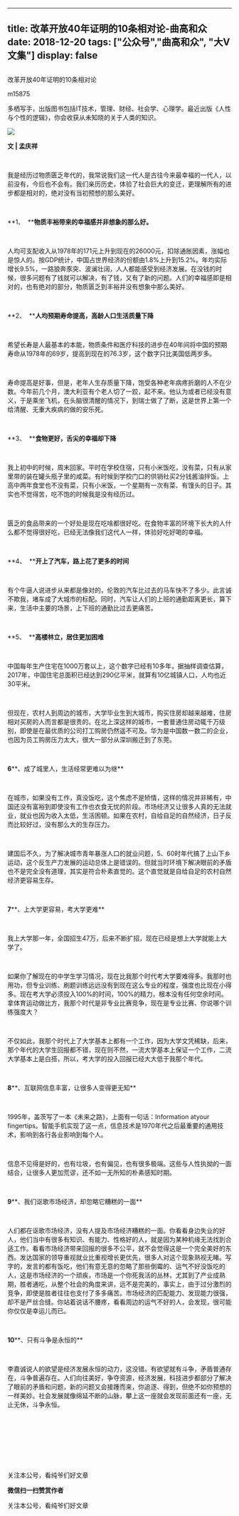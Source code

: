 
---
title:   改革开放40年证明的10条相对论-曲高和众
date: 2018-12-20
tags: ["公众号","曲高和众", "大V文集"]
display: false
---


## 



改革开放40年证明的10条相对论




m15875




多栖写手，出版图书包括IT技术，管理、财经、社会学、心理学。最近出版《人性与个性的逻辑》，你会收获从未知晓的关于人类的知识。


<img class="" data-ratio="1" data-s="300,640" src="https://mmbiz.qpic.cn/mmbiz_jpg/fxGMiaL5Zj1j0ObbfrO9rOzBCNPd2PUp8sJEp4SIZH77afQkecQZzavACoNNPZuxU8oA6NpROmC0buqIWaSKEeg/640?wx_fmt=jpeg" data-type="jpeg" data-w="1024" style="">

**文 | 孟庆祥**

&nbsp;

我是经历过物质匮乏年代的，我常说我们这一代人是古往今来最幸福的一代人，以前没有，今后也不会有。我们亲历历史，体验了社会巨大的变迁，更理解所有的进步都是相对的，绝对没有当初预想的那么美好。

&nbsp;

**1、&nbsp; ****物质丰裕带来的幸福感并非想象的那么好。**

&nbsp;

人均可支配收入从1978年的171元上升到现在的26000元，扣除通胀因素，涨幅也是惊人的。按GDP统计，中国占世界经济的份额由1.8%上升到15.2%。年均实际增长9.5%，一路狼奔豕突、波澜壮阔，人人都能感受到经济发展。在没钱的时候，很多问题有了钱就可以解决，有了钱，又有了新的问题。人们的幸福感即是相对的，也有绝对的部分，物质匮乏到丰裕并没有想象中那么美好。

&nbsp;

**2、&nbsp; ****人均预期寿命提高，高龄人口生活质量下降**

&nbsp;

希望长寿是人最基本的本能，物质条件和医疗科技的进步在40年间将中国的预期寿命从1978年的69岁，提高到现在的76.3岁，这个数字只比美国低两岁多。

&nbsp;

寿命提高是好事，但是，老年人生存质量下降，饱受各种老年病疼折磨的人不在少数。今年前几个月，澳大利亚有个老人切了一跤，起不来。他认为或者已经没有意义，于是乘坐飞机，在头脑很清醒的情况下，到瑞士做了了断，这是世界上第一个给清醒、无重大疾病的做的安乐死。

&nbsp;

**3、&nbsp; ****食物更好，舌尖的幸福却下降**

&nbsp;

我上初中的时候，周末回家。平时在学校住宿，只有小米饭吃，没有菜，只有从家里带的装在罐头瓶子里的咸菜。有时候到学校门口的供销社买2分钱酱油拌饭。上高中两年食堂也不没有菜，只有小米饭，一个星期有一次有菜、有馒头的日子。其实也不觉得苦，吃不饱的时候我是没有经历过。

&nbsp;

匮乏的食品带来的一个好处是现在吃啥都很好吃。在食物丰富的环境下长大的人什么都不觉得很好吃，已经无法像我们这代人一样，体验好吃好喝的幸福。

&nbsp;

**4、&nbsp; ****开上了汽车，路上花了更多的时间**

&nbsp;

有个牛逼人说进步从来都是像对的，伦敦的汽车比过去的马车快不了多少。此言诚不欺我，堵车成了大城市的标配。同时，汽车让人们的上班的通勤距离更长，算下来，生活中主要的场景，上下班的通勤比过去更痛苦。

&nbsp;

**5、&nbsp; ****高楼林立，居住更加困难**

&nbsp;

中国每年生产住宅在1000万套以上，这个数字已经有10多年，据抽样调查估算，2017年，中国住宅总面积已经达到290亿平米，就算有10亿城镇人口，人均也近30平米。

&nbsp;

但现在，农村人到周边的城市，大学毕业生到大城市，购买住房却越来越难，住房相对买房的人而言都是很贵的。在北上深这样的城市，一套普通住房动辄千万级别，即使是在最优质的公司打工购房仍然遥不可及。华为是中国数一数二的企业，也因为员工购房压力太大，很大一部分从深圳搬迁到了东莞。

&nbsp;

**6****、成了城里人，生活经常更难以为继**

&nbsp;

在城市，如果没有工作，真没饭吃，这个焦虑不是矫情，这样的情况并非稀有，中国还没有富裕到即使没有工作也衣食无忧的阶段。市场经济又让很多人真的无法就业，就业也因为收入太低，生活困顿。如果在农村，自给自足的自然经济，日子反而比较好过，没有那么大的生存压力。

&nbsp;

建国后不久，为了解决城市青年暴涨人口的就业问题，5、60时年代搞了上山下乡运动，这个反生产力发展的运动总体上是错误的。但就当时环境下解决眼前的矛盾也不是完全没有道理，其实是符合朴素直觉的。这个直觉就是自给自足的农村自然经济更容易生存。

&nbsp;

**7****、上大学更容易，考大学更难**

&nbsp;

我上大学那一年，全国招生47万，后来不断扩招，现在已经是想上大学就能上大学了。

&nbsp;

如果你了解现在的中学生学习情况，现在比我那个时代考大学要难得多。我那时也用功，但专业训练、刷题训练远远没有到现在这么专业的程度，强度也比现在小得多。现在考大学必须投入100%的时间，100%的精力，根本没有任何空余时间。拿体育运动做比方，我那个时代是非专业比赛竞争，现在是专业比赛、你说哪个训练强度大？

&nbsp;

不仅如此，我那个时代上了大学基本上都有一个工作，因为大学文凭稀缺，后来，那个年代的大学生回报都不错，现在则不然，一流大学基本上保证一个工作，二流大学基本上是白搭，所以，考大学的投入回报已经大大低于我那个年代。

&nbsp;

**8****、互联网信息丰富，让很多人变得更无知**

&nbsp;

1995年，盖茨写了一本《未来之路》，上面有一句话：Information atyour fingertips。智能手机实现了这一点，信息技术是1970年代之后最重要的通用技术，影响到各行各业影响到每个人。

&nbsp;

信息不见得是好的，也有垃圾，也有偏见，也有很多极端。这些与人性执拗的一面结合，让很多人更加荒谬，还不如一无所知的朴素感知时期。

&nbsp;

**9****、我们讴歌市场经济，却忽略它糟糕的一面**

&nbsp;

人们都在讴歌市场经济，没有人提及市场经济糟糕的一面。你看看身边失业的好人，他们当中有很多有知识、有能力、性格好的人，就是因为某种机缘无法找到合适工作。看看市场经济带来回报的很多不公平，就不会觉得这是一个完全美好的东西。发达国家的领导重视就业比重视增长更优先，很多人对这个现象熟视无睹。写字的，发言的都有饭吃，他们有意无意的忽略了那些倒霉的、运气不好没饭吃的人，这是市场经济的一个顽疾，市场是一个你死我活的丛林，尤其到了产业成熟期，胜者通吃，从整个社会的角度来讲，远不是完美的，事实上，由于过分激烈的竞争，即使是胜者往往也支付了多多痛苦。市场经济的匹配能力、发现能力很强，却不是严丝合缝。你站着说话不腰疼，看看周边的运气不好的人，会发现，很可能你仅仅是幸运儿而已。

&nbsp;

**10****、只有斗争是永恒的**

&nbsp;

李嘉诚说人的欲望是经济发展永恒的动力，这没错。有欲望就有斗争，矛盾普通存在，斗争普遍存在。人们向往美好，争夺资源，经济发展，科技进步都部分了解决了眼前的矛盾和问题，新的问题又会接踵而来，你追逐、得到，但绝不如你预想的一样美妙。社会发展就像绵延不断的山脉，攀上这一座就会发现前面还有一座，无止无休，斗争永恒。

&nbsp;

&nbsp;

&nbsp;

&nbsp;



关注本公号，看纯爷们好文章


**微信扫一扫赞赏作者**






关注本公号，看纯爷们好文章








